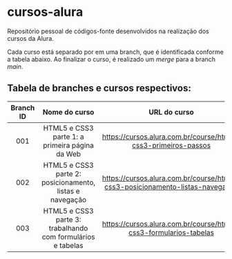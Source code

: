 # cursos-alura
Repositório pessoal de códigos-fonte desenvolvidos na realização dos cursos da Alura.

Cada curso está separado por em uma branch, que é identificada conforme a tabela abaixo. Ao finalizar o curso, é realizado um _merge_ para a branch _main_.

## Tabela de branches e cursos respectivos:

| Branch ID | Nome do curso | URL do curso | Finalizado? |
|:---:|:---:|:---:|:---:|
| 001 | HTML5 e CSS3 parte 1: a primeira página da Web | https://cursos.alura.com.br/course/html5-css3-primeiros-passos | S |
| 002 | HTML5 e CSS3 parte 2: posicionamento, listas e navegação | https://cursos.alura.com.br/course/html5-css3-posicionamento-listas-navegacao | S |
| 003 | HTML5 e CSS3 parte 3: trabalhando com formulários e tabelas | https://cursos.alura.com.br/course/html5-css3-formularios-tabelas | N |
